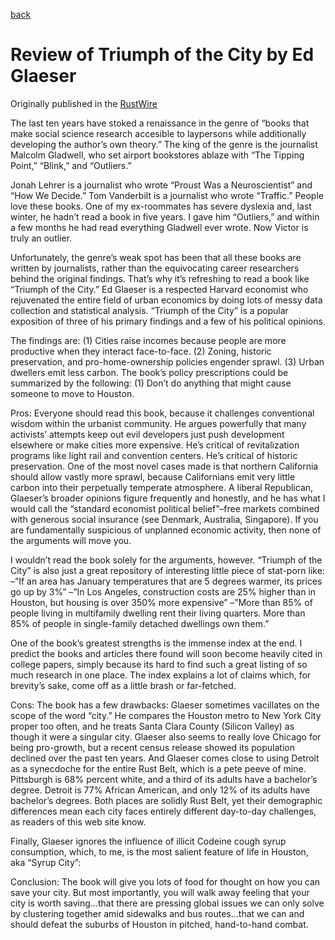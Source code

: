 [back](/writing.html)

# Review of Triumph of the City by Ed Glaeser
Originally published in the [RustWire](http://www.rustwire.com)

The last ten years have stoked a renaissance in the genre of “books that make social science research accesible to laypersons while additionally developing the author’s own theory.” The king of the genre is the journalist Malcolm Gladwell, who set airport bookstores ablaze with “The Tipping Point,” “Blink,” and “Outliers.”

Jonah Lehrer is a journalist who wrote “Proust Was a Neuroscientist” and “How We Decide.” Tom Vanderbilt is a journalist who wrote “Traffic.” People love these books. One of my ex-roommates has severe dyslexia and, last winter, he hadn’t read a book in five years. I gave him “Outliers,” and within a few months he had read everything Gladwell ever wrote. Now Victor is truly an outlier.

Unfortunately, the genre’s weak spot has been that all these books are written by journalists, rather than the equivocating career researchers behind the original findings. That’s why it’s refreshing to read a book like “Triumph of the City.” Ed Glaeser is a respected Harvard economist who rejuvenated the entire field of urban economics by doing lots of messy data collection and statistical analysis. “Triumph of the City” is a popular exposition of three of his primary findings and a few of his political opinions.

The findings are:
(1) Cities raise incomes because people are more productive when they interact face-to-face.
(2) Zoning, historic preservation, and pro-home-ownership policies engender sprawl.
(3) Urban dwellers emit less carbon.
The book’s policy prescriptions could be summarized by the following:
(1) Don’t do anything that might cause someone to move to Houston.

Pros:
Everyone should read this book, because it challenges conventional wisdom within the urbanist community. He argues powerfully that many activists’ attempts keep out evil developers just push development elsewhere or make cities more expensive. He’s critical of revitalization programs like light rail and convention centers. He’s critical of historic preservation. One of the most novel cases made is that northern California should allow vastly more sprawl, because Californians emit very little carbon into their perpetually temperate atmosphere.  A liberal Republican, Glaeser’s broader opinions figure frequently and honestly, and he has what I would call the “standard economist political belief”–free markets combined with generous social insurance (see Denmark, Australia, Singapore). If you are fundamentally suspicious of unplanned economic activity, then none of the arguments will move you.

I wouldn’t read the book solely for the arguments, however. “Triumph of the City” is also just a great repository of interesting little piece of stat-porn like:
–”If an area has January temperatures that are 5 degrees warmer, its prices go up by 3%”
–”In Los Angeles, construction costs are 25% higher than in Houston, but housing is over 350% more expensive”
–”More than 85% of people living in multifamily dwelling rent their living quarters. More than 85% of people in single-family detached dwellings own them.”

One of the book’s greatest strengths is the immense index at the end. I predict the books and articles there found will soon become heavily cited in college papers, simply because its hard to find such a great listing of so much research in one place. The index explains a lot of claims which, for brevity’s sake, come off as a little brash or far-fetched.

Cons:
The book has a few drawbacks: Glaeser sometimes vacillates on the scope of the word “city.” He compares the Houston metro to New York City proper too often, and he treats  Santa Clara County (Silicon Valley) as though it were a singular city. Glaeser also seems to really love Chicago for being pro-growth, but a recent census release showed its population declined over the past ten years. And Glaeser comes close to using Detroit as a synecdoche for the entire Rust Belt, which is a pete peeve of mine. Pittsburgh is 68% percent white, and a third of its adults have a bachelor’s degree. Detroit is 77% African American, and only 12% of its adults have bachelor’s degrees. Both places are solidly Rust Belt, yet their demographic differences mean each city faces entirely different day-to-day challenges, as readers of this web site know.

Finally, Glaeser ignores the influence of illicit Codeine cough syrup consumption, which, to me, is the most salient feature of life in Houston, aka “Syrup City”:

Conclusion:
The book will give you lots of food for thought on how you can save your city. But most importantly, you will walk away feeling that your city is worth saving…that there are pressing global issues we can only solve by clustering together amid sidewalks and bus routes…that we can and should  defeat the suburbs of Houston in pitched, hand-to-hand combat.
